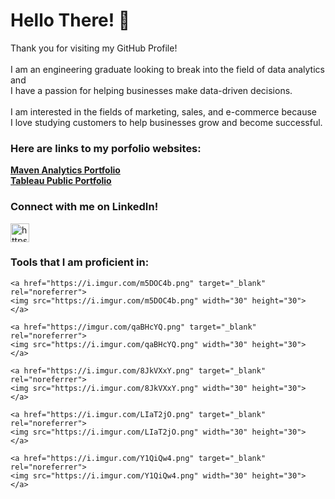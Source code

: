 <h1 align="left">Hello There! 👋</h1>
  <p align="left"> Thank you for visiting my GitHub Profile! <br> <br>
                   I am an engineering graduate looking to break into the field of data analytics and <br>
                   I have a passion for helping businesses make data-driven decisions. <br> <br>
                   I am interested in the fields of marketing, sales, and e-commerce because <br>
                   I love studying customers to help businesses grow and become successful.
  </p>

<h3 alight="left">Here are links to my porfolio websites:</h3>
  <p>
    <a href="https://www.mavenanalytics.io/profile/Chris-Barnett/87013525"><strong>Maven Analytics Portfolio</strong></a> <br>
    <a href="https://public.tableau.com/app/profile/chris.barnett3765/vizzes"><strong>Tableau Public Portfolio</strong></a>
  </p>

<h3 align="left">Connect with me on LinkedIn!</h3>
  <p align="left">
    <a href="https://www.linkedin.com/in/chris-b-79abbb125/" target="blank">
    <img align="center" src="https://raw.githubusercontent.com/rahuldkjain/github-profile-readme-generator/master/src/images/icons/Social/linked-in-alt.svg"
                        alt="https://www.linkedin.com/in/chris-b-79abbb125/" height="30" width="30" /> </a>
  </p>

<h3 align="left">Tools that I am proficient in:</h3>

    <a href="https://i.imgur.com/m5DOC4b.png" target="_blank" rel="noreferrer">
    <img src="https://i.imgur.com/m5DOC4b.png" width="30" height="30"> </a>
  
    <a href="https://imgur.com/qaBHcYQ.png" target="_blank" rel="noreferrer">
    <img src="https://i.imgur.com/qaBHcYQ.png" width="30" height="30"> </a>
  
    <a href="https://i.imgur.com/8JkVXxY.png" target="_blank" rel="noreferrer">
    <img src="https://i.imgur.com/8JkVXxY.png" width="30" height="30"> </a>
  
    <a href="https://i.imgur.com/LIaT2jO.png" target="_blank" rel="noreferrer">
    <img src="https://i.imgur.com/LIaT2jO.png" width="30" height="30"> </a>
  
    <a href="https://i.imgur.com/Y1QiQw4.png" target="_blank" rel="noreferrer">
    <img src="https://i.imgur.com/Y1QiQw4.png" width="30" height="30"> </a>


